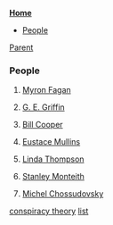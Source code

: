 <!-- START doctoc generated TOC please keep comment here to allow auto update -->
<!-- DON'T EDIT THIS SECTION, INSTEAD RE-RUN doctoc TO UPDATE -->
**[Home](#pages/blog/cv19/index)**

- [People](#people)

<!-- END doctoc generated TOC please keep comment here to allow auto update -->

[Parent](#pages/blog/cv19/index)

### People

1. [Myron Fagan](#pages/blog/cv19/people/myron-fagan)

1. [G. E. Griffin](#pages/blog/cv19/people/griffin)

1. [Bill Cooper](#pages/blog/cv19/people/bill-cooper)

1. [Eustace Mullins](#pages/blog/cv19/people/eustace-mullins)

1. [Linda Thompson](#pages/blog/cv19/people/linda-thompson)

1. [Stanley Monteith](#pages/blog/cv19/people/stanley-monteith)

1. [Michel Chossudovsky](#pages/blog/cv19/people/michel-chossudovsky)


[conspiracy theory](https://en.wikipedia.org/wiki/Conspiracy_theory)
[list](https://en.wikipedia.org/wiki/List_of_conspiracy_theories)

